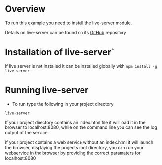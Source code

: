 # Overview

To run this example you need to install the live-server module.

Details on live-server can be found on its [GitHub](https://github.com/tapio/live-server) repository

# Installation of live-server`

If live server is not installed it can be installed globally with `npm install -g live-server`

# Running live-server

* To run type the following in your project directory

`live-server`

If your project directory contains an index.html file it will load it in the browser to localhost:8080, while on the command line you can see the log output of the service.

If your project contains a web service without an index.html it will launch the browser, displaying the projects root directory, you can run your webservice in the browser by providing the correct paramaters for localhost:8080

